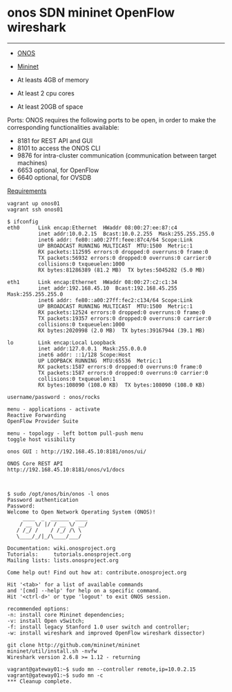 # onos SDN mininet OpenFlow wireshark

----

- [ONOS](https://onosproject.org)  
- [Mininet](http://mininet.org/)

- At leasts 4GB of memory
- At least 2 cpu cores  
- At least 20GB of space  

Ports:
ONOS requires the following ports to be open, in order to make the corresponding functionalities available:  
- 8181    for REST API and GUI  
- 8101    to access the ONOS CLI  
- 9876    for intra-cluster communication (communication between target machines)  
- 6653    optional, for OpenFlow  
- 6640    optional, for OVSDB  


[Requirements](https://wiki.onosproject.org/display/ONOS/Requirement)

```
vagrant up onos01  
vagrant ssh onos01
```

```
$ ifconfig
eth0      Link encap:Ethernet  HWaddr 08:00:27:ee:87:c4
          inet addr:10.0.2.15  Bcast:10.0.2.255  Mask:255.255.255.0
          inet6 addr: fe80::a00:27ff:feee:87c4/64 Scope:Link
          UP BROADCAST RUNNING MULTICAST  MTU:1500  Metric:1
          RX packets:112595 errors:0 dropped:0 overruns:0 frame:0
          TX packets:56932 errors:0 dropped:0 overruns:0 carrier:0
          collisions:0 txqueuelen:1000
          RX bytes:81286389 (81.2 MB)  TX bytes:5045282 (5.0 MB)

eth1      Link encap:Ethernet  HWaddr 08:00:27:c2:c1:34
          inet addr:192.168.45.10  Bcast:192.168.45.255  Mask:255.255.255.0
          inet6 addr: fe80::a00:27ff:fec2:c134/64 Scope:Link
          UP BROADCAST RUNNING MULTICAST  MTU:1500  Metric:1
          RX packets:12524 errors:0 dropped:0 overruns:0 frame:0
          TX packets:19357 errors:0 dropped:0 overruns:0 carrier:0
          collisions:0 txqueuelen:1000
          RX bytes:2020998 (2.0 MB)  TX bytes:39167944 (39.1 MB)

lo        Link encap:Local Loopback
          inet addr:127.0.0.1  Mask:255.0.0.0
          inet6 addr: ::1/128 Scope:Host
          UP LOOPBACK RUNNING  MTU:65536  Metric:1
          RX packets:1587 errors:0 dropped:0 overruns:0 frame:0
          TX packets:1587 errors:0 dropped:0 overruns:0 carrier:0
          collisions:0 txqueuelen:1
          RX bytes:108090 (108.0 KB)  TX bytes:108090 (108.0 KB)
```

```
username/password : onos/rocks

menu - applications - activate  
Reactive Forwarding  
OpenFlow Provider Suite  

menu - topology - left bottom pull-push menu
toggle host visibility

onos GUI : http://192.168.45.10:8181/onos/ui/

ONOS Core REST API
http://192.168.45.10:8181/onos/v1/docs
```
```


$ sudo /opt/onos/bin/onos -l onos
Password authentication
Password:
Welcome to Open Network Operating System (ONOS)!
     ____  _  ______  ____
    / __ \/ |/ / __ \/ __/
   / /_/ /    / /_/ /\ \
   \____/_/|_/\____/___/

Documentation: wiki.onosproject.org
Tutorials:     tutorials.onosproject.org
Mailing lists: lists.onosproject.org

Come help out! Find out how at: contribute.onosproject.org

Hit '<tab>' for a list of available commands
and '[cmd] --help' for help on a specific command.
Hit '<ctrl-d>' or type 'logout' to exit ONOS session.
```



```
recommended options:
-n: install core Mininet dependencies;
-v: install Open vSwitch;
-f: install legacy Stanford 1.0 user switch and controller;
-w: install wireshark and improved OpenFlow wireshark dissector)

git clone http://github.com/mininet/mininet
mininet/util/install.sh -nvfw
Wireshark version 2.6.8 >= 1.12 - returning
```




```
vagrant@gateway01:~$ sudo mn --controller remote,ip=10.0.2.15
vagrant@gateway01:~$ sudo mn -c
*** Cleanup complete.
```
